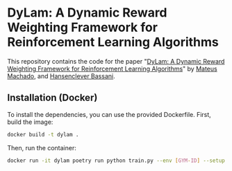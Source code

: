 # DyLam: A Dynamic Reward Weighting Framework for Reinforcement Learning Algorithms

This repository contains the code for the paper "[DyLam: A Dynamic Reward Weighting Framework for Reinforcement Learning Algorithms](https://google.com)" by [Mateus Machado](https://github.com/goncamateus), and [Hansenclever Bassani](https://hfbassani.github.io/).

## Installation (Docker)

To install the dependencies, you can use the provided Dockerfile. First, build the image:

```bash
docker build -t dylam .
```

Then, run the container:

```bash
docker run -it dylam poetry run python train.py --env [GYM-ID] --setup [SETUP] --capture-video --track
```